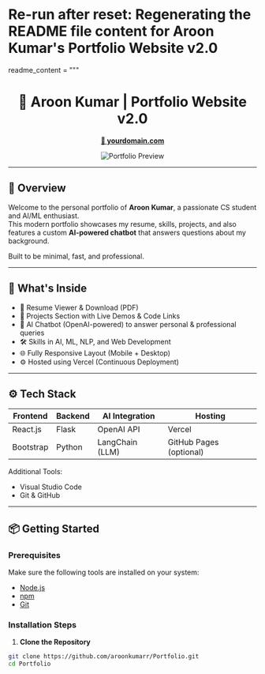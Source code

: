 # Re-run after reset: Regenerating the README file content for Aroon Kumar's Portfolio Website v2.0

readme_content = """
<h1 align="center">🚀 Aroon Kumar | Portfolio Website v2.0</h1>

<p align="center">
  <a href="https://yourdomain.com" target="_blank"><strong>🔗 yourdomain.com</strong></a>
</p>

<div align="center">
  <img alt="Portfolio Preview" src="./Images/readme-img1.png" />
</div>

---

## 📌 Overview

Welcome to the personal portfolio of **Aroon Kumar**, a passionate CS student and AI/ML enthusiast.  
This modern portfolio showcases my resume, skills, projects, and also features a custom **AI-powered chatbot** that answers questions about my background.

Built to be minimal, fast, and professional.

---

## 🧠 What's Inside

- 📄 Resume Viewer & Download (PDF)
- 💼 Projects Section with Live Demos & Code Links
- 🤖 AI Chatbot (OpenAI-powered) to answer personal & professional queries
- 🛠 Skills in AI, ML, NLP, and Web Development
- 🌐 Fully Responsive Layout (Mobile + Desktop)
- ⚙️ Hosted using Vercel (Continuous Deployment)

---

## ⚙️ Tech Stack

| Frontend | Backend | AI Integration | Hosting |
|----------|---------|----------------|---------|
| React.js | Flask   | OpenAI API     | Vercel  |
| Bootstrap | Python | LangChain (LLM) | GitHub Pages (optional) |

Additional Tools:
- Visual Studio Code
- Git & GitHub

---

## 📦 Getting Started

### Prerequisites
Make sure the following tools are installed on your system:

- [Node.js](https://nodejs.org/)
- [npm](https://www.npmjs.com/)
- [Git](https://git-scm.com/)

### Installation Steps

1. **Clone the Repository**
```bash
git clone https://github.com/aroonkumarr/Portfolio.git
cd Portfolio
